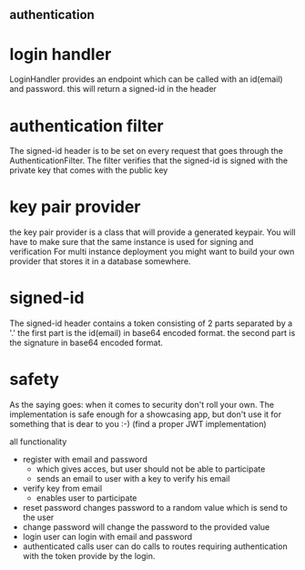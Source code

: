 ## authentication

# login handler
LoginHandler provides an endpoint which can be called with an id(email) and password.
this will return a signed-id in the header

# authentication filter
The signed-id header is to be set on every request that goes through the AuthenticationFilter.
The filter verifies that the signed-id is signed with the private key that comes with the public key

# key pair provider
the key pair provider is a class that will provide a generated keypair. 
You will have to make sure that the same instance is used for signing and verification
For multi instance deployment you might want to build your own provider that stores it in a database somewhere.

# signed-id
The signed-id header contains a token consisting of 2 parts separated by a '.' 
the first part is the id(email) in base64 encoded format.
the second part is the signature in base64 encoded format.

# safety
As the saying goes: when it comes to security don't roll your own.
The implementation is safe enough for a showcasing app, but don't use it for something that is dear to you :-) 
(find a proper JWT implementation)


all functionality
- register with email and password
    - which gives acces, but user should not be able to participate
    - sends an email to user with a key to verify his email
- verify key from email
    - enables user to participate
- reset password
    changes password to a random value which is send to the user
- change password
    will change the password to the provided value
- login 
    user can login with email and password
- authenticated calls
    user can do calls to routes requiring authentication with the token provide by the login.